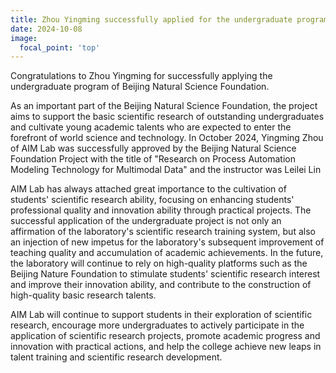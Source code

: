 ```yaml
---
title: Zhou Yingming successfully applied for the undergraduate program of Beijing Natural Science Foundation
date: 2024-10-08
image:
  focal_point: 'top'
---
```


Congratulations to Zhou Yingming for successfully applying the undergraduate program of Beijing Natural Science Foundation.

<!--more-->

As an important part of the Beijing Natural Science Foundation, the project aims to support the basic scientific research of outstanding undergraduates and cultivate young academic talents who are expected to enter the forefront of world science and technology.
In October 2024, Yingming Zhou of AIM Lab was successfully approved by the Beijing Natural Science Foundation Project with the title of "Research on Process Automation Modeling Technology for Multimodal Data" and the instructor was Leilei Lin

AIM Lab has always attached great importance to the cultivation of students' scientific research ability, focusing on enhancing students' professional quality and innovation ability through practical projects. The successful application of the undergraduate project is not only an affirmation of the laboratory's scientific research training system, but also an injection of new impetus for the laboratory's subsequent improvement of teaching quality and accumulation of academic achievements. In the future, the laboratory will continue to rely on high-quality platforms such as the Beijing Nature Foundation to stimulate students' scientific research interest and improve their innovation ability, and contribute to the construction of high-quality basic research talents.

AIM Lab will continue to support students in their exploration of scientific research, encourage more undergraduates to actively participate in the application of scientific research projects, promote academic progress and innovation with practical actions, and help the college achieve new leaps in talent training and scientific research development.
